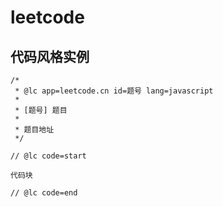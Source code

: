 # leetcode

## 代码风格实例

```
/*
 * @lc app=leetcode.cn id=题号 lang=javascript
 *
 * [题号] 题目
 * 
 * 题目地址
 */

// @lc code=start

代码块

// @lc code=end
```